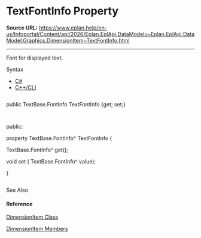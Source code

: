 # TextFontInfo Property

**Source URL:** https://www.eplan.help/en-us/Infoportal/Content/api/2026/Eplan.EplApi.DataModelu~Eplan.EplApi.DataModel.Graphics.DimensionItem~TextFontInfo.html

---

Font for displayed text.

Syntax

- [C#](#i-syntax-CS)
- [C++/CLI](#i-syntax-CPP2005)

```
```
public TextBase.FontInfo TextFontInfo {get; set;}
```
```

```
```
public:
property TextBase.FontInfo^ TextFontInfo {
   TextBase.FontInfo^ get();
   void set (    TextBase.FontInfo^ value);
}
```
```



See Also

#### Reference

[DimensionItem Class](Eplan.EplApi.DataModelu~Eplan.EplApi.DataModel.Graphics.DimensionItem.html)
  
[DimensionItem Members](Eplan.EplApi.DataModelu~Eplan.EplApi.DataModel.Graphics.DimensionItem_members.html)